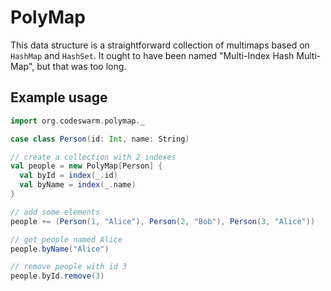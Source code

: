 PolyMap
=======

This data structure is a straightforward collection of multimaps based on `HashMap` and `HashSet`.
It ought to have been named "Multi-Index Hash Multi-Map", but that was too long.

Example usage
-------------

```scala
import org.codeswarm.polymap._

case class Person(id: Int, name: String)

// create a collection with 2 indexes
val people = new PolyMap[Person] {
  val byId = index(_.id)
  val byName = index(_.name)
}

// add some elements
people += (Person(1, "Alice"), Person(2, "Bob"), Person(3, "Alice"))

// get people named Alice
people.byName("Alice")

// remove people with id 3
people.byId.remove(3)
```
